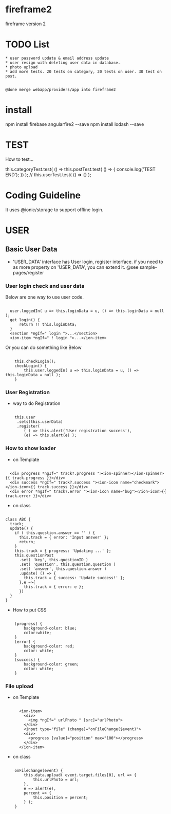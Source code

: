 # fireframe2
fireframe version 2


# TODO List

    * user password update & email address update
    * user resign with deleting user data in database.
    * photo upload
    * add more tests. 20 tests on category, 20 tests on user. 30 test on post.


    @done merge webapp/providers/app into fireframe2


# install

npm install firebase angularfire2 --save
npm install lodash --save




# TEST

How to test...

  this.categoryTest.test( () =>
    this.postTest.test( () => {
      console.log('TEST END');
    })
  );
//  this.userTest.test( () => {} );

# Coding Guideline

It uses @ionic/storage to support offline login.


# USER

## Basic User Data

* 'USER_DATA' interface has User login, register interface.
  if you need to as more property on 'USER_DATA', you can extend it.
  @see sample-pages/register


### User login check and user data

Below are one way to use user code.

````

  user.loggedIn( u => this.loginData = u, () => this.loginData = null );
  get login() {
      return !! this.loginData;
  }
  <section *ngIf=" login ">...</section>
  <ion-item *ngIf=" ! login ">...</ion-item>

````

Or you can do something like Below

````

    this.checkLogin();
    checkLogin() {
        this.user.loggedIn( u => this.loginData = u, () => this.loginData = null );
    }

````


### User Registration

* way to do Registration

````

    this.user
     .sets(this.userData)
     .register(
        ( ) => this.alert('User registration success'),
        (e) => this.alert(e) );

````



### How to show loader

* on Template

````

  <div progress *ngIf=" track?.progress "><ion-spinner></ion-spinner>{{ track.progress }}</div>
  <div success *ngIf=" track?.success "><ion-icon name="checkmark"></ion-icon>{{ track.success }}</div>
  <div error *ngIf=" track?.error "><ion-icon name="bug"></ion-icon>{{ track.error }}</div>

````

* on class

````

class ABC {
  track;
  update() {
    if ( this.question.answer == '' ) {
      this.track = { error: 'Input answer' };
      return;
    }
    this.track = { progress: 'Updating ...' };
    this.questionPost
      .set( 'key', this.questionID )
      .set( 'question', this.question.question )
      .set( 'answer', this.question.answer )
      .update( () => {
        this.track = { success: 'Update success!' };
      },e =>{
        this.track = { error: e };
      })
  }
}

````




* How to put CSS

````

    [progress] {
        background-color: blue;
        color:white;
    }
    [error] {
        background-color: red;
        color: white;
    }
    [success] {
        background-color: green;
        color: white;
    }

````

### File upload


* on Template

````

      <ion-item>
        <div>
          <img *ngIf=" urlPhoto " [src]="urlPhoto">
        </div>
        <input type="file" (change)="onFileChange($event)">
        <div>
          <progress [value]="position" max="100"></progress>
        </div>
      </ion-item>

````


* on class

````

    onFileChange(event) {
        this.data.upload( event.target.files[0], url => {
            this.urlPhoto = url;
        },
        e => alert(e),
        percent => {
            this.position = percent;
        } );
    }

````


